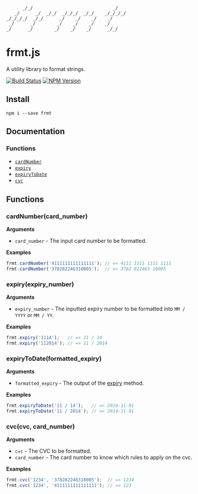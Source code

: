 ```
      _/_/                              _/
   _/      _/  _/_/  _/_/_/  _/_/    _/_/_/_/
_/_/_/_/  _/_/      _/    _/    _/    _/
 _/      _/        _/    _/    _/    _/
_/      _/        _/    _/    _/      _/_/
```
frmt.js
====

A utility library to format strings.

[![Build Status](https://travis-ci.org/naoufal/frmt.svg?branch=master)](https://travis-ci.org/naoufal/frmt)
[![NPM Version](https://img.shields.io/npm/v/frmt.svg)](https://www.npmjs.org/package/frmt)

## Install

```shell
npm i --save frmt
```

## Documentation

### Functions
- [`cardNumber`](/#cardnumber)
- [`expiry`](/#expiry)
- [`expiryToDate`](/#expirytodate)
- [`cvc`](/#cvc)


## Functions

### cardNumber(card_number)
__Arguments__
- `card_number` - The input card number to be formatted.

__Examples__
```js
frmt.cardNumber('4111111111111111'); // => 4111 1111 1111 1111
frmt.cardNumber('378282246310005');  // => 3782 822463 10005
```

### expiry(expiry_number)
__Arguments__
- `expiry_number` - The inputted expiry number to be formatted into `MM / YYYY` or `MM / YY`.

__Examples__
```js
frmt.expiry('1114');   // => 11 / 14
frmt.expiry('112014'); // => 11 / 2014
```

### expiryToDate(formatted_expiry)
__Arguments__
- `formatted_expiry` - The output of the [expiry](/#expiry) method.

__Examples__
```js
frmt.expiryToDate('11 / 14');   // => 2014-11-01
frmt.expiryToDate('11 / 2014'); // => 2014-11-01
```

### cvc(cvc, card_number)
__Arguments__
- `cvc` - The CVC to be formatted.
- `card_number` - The card number to know which rules to apply on the cvc.

__Examples__
```js
frmt.cvc('1234', '378282246310005');  // => 1234
frmt.cvc('1234', '4111111111111111'); // => 123
```
